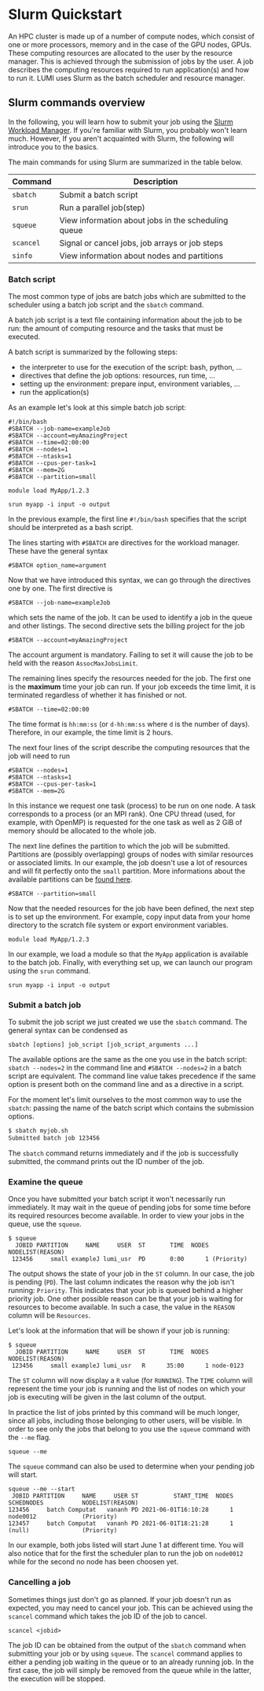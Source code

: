 # Slurm Quickstart

[slurm]: https://slurm.schedmd.com/
[partitions]: ./partitions.md

An HPC cluster is made up of a number of compute nodes, which consist of one or
more processors, memory and in the case of the GPU nodes, GPUs. These computing
resources are allocated to the user by the resource manager. This is achieved
through the submission of jobs by the user. A job describes the computing
resources required to run application(s) and how to run it. LUMI uses Slurm
as the batch scheduler and resource manager.

## Slurm commands overview

In the following, you will learn how to submit your job using the
[Slurm Workload Manager][slurm]. If you're familiar with Slurm, you
probably won't learn much. However, If you aren't acquainted with Slurm, 
the following will introduce you to the basics.

The main commands for using Slurm are summarized in the table below.

| Command   | Description                                                 |
| --------- | ----------------------------------------------------------- |
| `sbatch`  | Submit a batch script                                       |
| `srun`    | Run a parallel job(step)                                    |
| `squeue`  | View information about jobs in the scheduling queue         |
| `scancel` | Signal or cancel jobs, job arrays or job steps              |
| `sinfo`   | View information about nodes and partitions                 |


### Batch script

The most common type of jobs are batch jobs which are submitted to the 
scheduler using a batch job script and the `sbatch` command. 

A batch job script is a text file containing information about the job
to be run: the amount of computing resource and the tasks that must be executed.

A batch script is summarized by the following steps:

- the interpreter to use for the execution of the script: bash, python, ...
- directives that define the job options: resources, run time, ...
- setting up the environment: prepare input, environment variables, ...
- run the application(s)

As an example let's look at this simple batch job script:

```
#!/bin/bash
#SBATCH --job-name=exampleJob
#SBATCH --account=myAmazingProject
#SBATCH --time=02:00:00
#SBATCH --nodes=1
#SBATCH --ntasks=1
#SBATCH --cpus-per-task=1
#SBATCH --mem=2G
#SBATCH --partition=small

module load MyApp/1.2.3

srun myapp -i input -o output
```

In the previous example, the first line `#!/bin/bash` specifies that the script
should be interpreted as a bash script.

The lines starting with `#SBATCH` are directives for the workload manager.
These have the general syntax

```
#SBATCH option_name=argument
```

Now that we have introduced this syntax, we can go through the directives one
by one. The first directive is

```
#SBATCH --job-name=exampleJob
```

which sets the name of the job. It can be used to identify a job in the queue
and other listings. The second directive sets the billing project for the job

```
#SBATCH --account=myAmazingProject
```

The account argument is mandatory. Failing to set it will cause the job to 
be held with the reason `AssocMaxJobsLimit`. 

The remaining lines specify the resources needed for the job. 
The first one is the **maximum** time your job can run. If your job exceeds
the time limit, it is terminated regardless of whether it has finished or not. 

```
#SBATCH --time=02:00:00
```

The time format is ``hh:mm:ss`` (or `d-hh:mm:ss` where `d` is the number of
days). Therefore, in our example, the time limit is 2 hours. 

The next four lines of the script describe the computing resources that the job
will need to run

```
#SBATCH --nodes=1
#SBATCH --ntasks=1
#SBATCH --cpus-per-task=1
#SBATCH --mem=2G
```

In this instance we request one task (process) to be run on one node. A task
corresponds to a process (or an MPI rank). One CPU thread (used, for example, with
OpenMP) is requested for the one task as well as 2 GiB of memory should
be allocated to the whole job.

The next line defines the partition to which the job will be submitted.
Partitions are (possibly overlapping) groups of nodes with similar resources or
associated limits. In our example, the job doesn't use a lot of resources and
will fit perfectly onto the `small` partition. More informations about the 
available partitions can be [found here][partitions].

```
#SBATCH --partition=small
```

Now that the needed resources for the job have been defined, the next step is
to set up the environment. For example, copy input data from your home
directory to the scratch file system or export environment variables.

```
module load MyApp/1.2.3
```

In our example, we load a module so that the `MyApp` application is available
to the batch job. Finally, with everything set up, we can launch our program
using the `srun` command.

```
srun myapp -i input -o output
```

### Submit a batch job 

To submit the job script we just created we use the `sbatch` command. The
general syntax can be condensed as

```
sbatch [options] job_script [job_script_arguments ...]
```

The available options are the same as the one you use in the batch script:
`sbatch --nodes=2` in the command line and `#SBATCH --nodes=2` in a batch
script are equivalent. The command line value takes precedence if the same
option is present both on the command line and as a directive in a script. 

For the moment let's limit ourselves to the most common way to use the
`sbatch`: passing the name of the batch script which contains the submission
options.

```bash
$ sbatch myjob.sh
Submitted batch job 123456
```

The `sbatch` command returns immediately and if the job is successfully
submitted, the command prints out the ID number of the job.

### Examine the queue

Once you have submitted your batch script it won't necessarily run immediately.
It may wait in the queue of pending jobs for some time before its required
resources become available. In order to view your jobs in the queue, use the
`squeue`.

```
$ squeue
  JOBID PARTITION     NAME     USER  ST       TIME  NODES NODELIST(REASON)
 123456     small exampleJ lumi_usr  PD       0:00      1 (Priority)
```

The output shows the state of your job in the `ST` column. In our case, the
job is pending (`PD`). The last column indicates the reason why the job isn't
running: `Priority`. This indicates that your job is queued behind a higher
priority job. One other possible reason can be that your job is waiting for
resources to become available. In such a case, the value in the `REASON` column
will be `Resources`.

Let's look at the information that will be shown if your job is running:

```
$ squeue
  JOBID PARTITION     NAME     USER  ST       TIME  NODES NODELIST(REASON)
 123456     small exampleJ lumi_usr   R      35:00      1 node-0123
```

The `ST` column will now display a `R` value (for `RUNNING`). The `TIME` column
will represent the time your job is running and the list of nodes on which your
job is executing will be given in the last column of the output.

In practice the list of jobs printed by this command will be much longer,
since all jobs, including those belonging to other users, will be visible.
In order to see only the jobs that belong to you use the `squeue` command with
the `--me` flag.

```
squeue --me
```

The `squeue` command can also be used to determine when your pending job will
start.

```
squeue --me --start
 JOBID PARTITION     NAME     USER ST          START_TIME  NODES SCHEDNODES           NODELIST(REASON)
123456     batch Computat   vananh PD 2021-06-01T16:10:28      1 node0012             (Priority)
123457     batch Computat   vananh PD 2021-06-01T18:21:28      1 (null)               (Priority)
```

In our example, both jobs listed will start June 1 at different time. You will
also notice that for the first the scheduler plan to run the job on `node0012`
while for the second no node has been choosen yet.

### Cancelling a job

Sometimes things just don't go as planned. If your job
doesn't run as expected, you may need to cancel your job. This can be achieved
using the `scancel` command which takes the job ID of the job to cancel. 

```
scancel <jobid>
```

The job ID can be obtained from the output of the `sbatch` command when
submitting your job or by using `squeue`. The `scancel` command applies to
either a pending job waiting in the queue or to an already running job. In the
first case, the job will simply be removed from the queue while in the latter,
the execution will be stopped.
